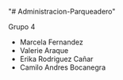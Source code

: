 "# Administracion-Parqueadero" 

Grupo 4
- Marcela Fernandez
- Valerie Araque 
- Erika Rodriguez Cañar
- Camilo Andres Bocanegra
  
